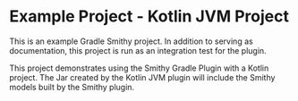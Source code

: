 # Example Project - Kotlin JVM Project

This is an example Gradle Smithy project. In addition to serving as documentation,
this project is run as an integration test for the plugin.

This project demonstrates using the Smithy Gradle Plugin with a Kotlin project. 
The Jar created by the Kotlin JVM plugin will include the Smithy models built by the 
Smithy plugin.
